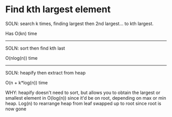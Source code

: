 # Find kth largest element

SOLN: search k times, finding largest then 2nd largest… to kth largest.

Has O(kn) time

---

SOLN: sort then find kth last

O(nlog(n)) time

---

SOLN: heapify then extract from heap

O(n + k*log(n)) time

WHY: heapify doesn't need to sort, but allows you to obtain the largest or smallest element in O(log(n)) since it'd be on root, depending on max or min heap. Log(n) to rearrange heap from leaf swapped up to root since root is now gone